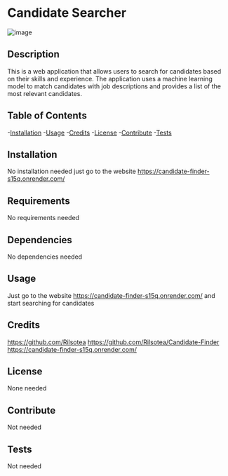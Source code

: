 # Candidate Searcher
![image](https://github.com/user-attachments/assets/2a217244-73e7-4d56-91e1-183c43c9652d)


## Description
This is a web application that allows users to search for candidates based on their skills and experience. The application uses a machine learning model to match candidates with job descriptions and provides a list of the most relevant candidates.

## Table of Contents

-[Installation](#installation)
-[Usage](#usage)
-[Credits](#credits)
-[License](#license)
-[Contribute](#contribute)
-[Tests](#tests)

## Installation
No installation needed just go to the website https://candidate-finder-s15q.onrender.com/
## Requirements
No requirements needed
## Dependencies
No dependencies needed

## Usage 
Just go to the website https://candidate-finder-s15q.onrender.com/ and start searching for candidates
## Credits

https://github.com/Rilsotea
https://github.com/Rilsotea/Candidate-Finder
https://candidate-finder-s15q.onrender.com/

## License

None needed

## Contribute

Not needed

## Tests

Not needed

